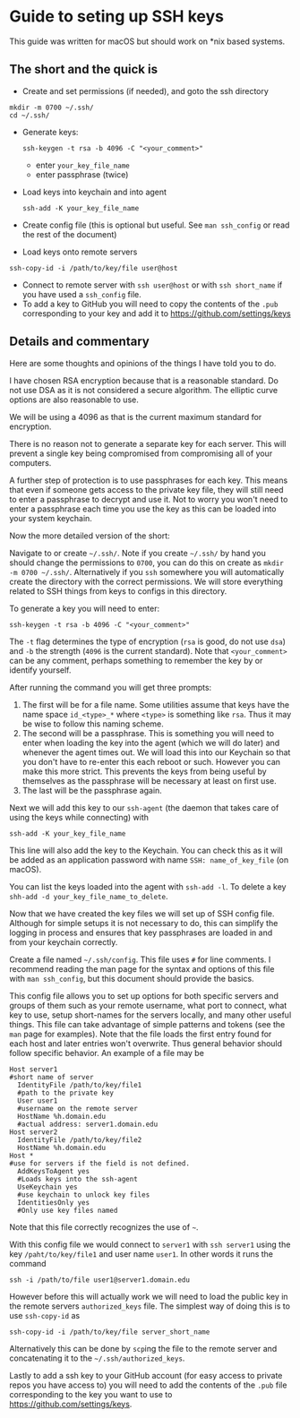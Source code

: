 # Guide to seting up SSH keys
This guide was written for macOS but should work on \*nix based systems.

## The short and the quick is
- Create and set permissions (if needed), and goto the ssh directory
```shell
mkdir -m 0700 ~/.ssh/
cd ~/.ssh/
```
- Generate keys:
  ``` shell
  ssh-keygen -t rsa -b 4096 -C "<your_comment>"
  ```
    - enter `your_key_file_name`
    - enter passphrase (twice)

- Load keys into keychain and into agent
  ```shell
  ssh-add -K your_key_file_name
  ```
- Create config file (this is optional but useful. See `man ssh_config` or read the rest of the document)
- Load keys onto remote servers
```shell
ssh-copy-id -i /path/to/key/file user@host
```
- Connect to remote server with `ssh user@host` or with `ssh short_name` if you have used a `ssh_config` file.
- To add a key to GitHub you will need to copy the contents of the `.pub` corresponding to your key and add it to https://github.com/settings/keys

## Details and commentary

Here are some thoughts and opinions of the things I have told you to do.

I have chosen RSA encryption because that is a reasonable standard. Do not use DSA as it is not considered a secure algorithm. The elliptic curve options are also reasonable to use.

We will be using a 4096 as that is the current maximum standard for encryption.

There is no reason not to generate a separate key for each server. This will prevent a single key being compromised from compromising all of your computers.

A further step of protection is to use passphrases for each key. This means that even if someone gets access to the private key file, they will still need to enter a passphrase to decrypt and use it. Not to worry you won't need to enter a passphrase each time you use the key as this can be loaded into your system keychain.

Now the more detailed version of the short:

Navigate to or create `~/.ssh/`. Note if you create `~/.ssh/` by hand you should change the permissions to `0700`, you can do this on create as `mkdir -m 0700 ~/.ssh/`. Alternatively if you `ssh` somewhere you will automatically create the directory with the correct permissions. We will store everything related to SSH things from keys to configs in this directory.

To generate a key you will need to enter:
```shell
ssh-keygen -t rsa -b 4096 -C "<your_comment>"
```

The `-t` flag determines the type of encryption (`rsa` is good, do not use `dsa`) and `-b` the strength (`4096` is the current standard). Note that `<your_comment>` can be any comment, perhaps something to remember the key by or identify yourself.

After running the command you will get three prompts:
  1. The first will be for a file name. Some utilities assume that keys have the name space `id_<type>_*` where `<type>` is something like `rsa`. Thus it may be wise to follow this naming scheme.
  2. The second will be a passphrase. This is something you will need to enter when loading the key into the agent (which we will do later) and whenever the agent times out. We will load this into our Keychain so that you don't have to re-enter this each reboot or such. However you can make this more strict. This prevents the keys from being useful by themselves as the passphrase will be necessary at least on first use.
  3. The last will be the passphrase again.

Next we will add this key to our `ssh-agent` (the daemon that takes care of using the keys while connecting) with
```shell
ssh-add -K your_key_file_name
```
This line will also add the key to the Keychain. You can check this as it will be added as an application password with name `SSH: name_of_key_file` (on macOS).

You can list the keys loaded into the agent with `ssh-add -l`. To delete a key `shh-add -d your_key_file_name_to_delete`.

Now that we have created the key files we will set up of SSH config file. Although for simple setups it is not necessary to do, this can simplify the logging in process and ensures that key passphrases are loaded in and from your keychain correctly.

Create a file named `~/.ssh/config`. This file uses `#` for line comments. I recommend reading the man page for the syntax and options of this file with `man ssh_config`, but this document should provide the basics.

This config file allows you to set up options for both specific servers and groups of them such as your remote username, what port to connect, what key to use, setup short-names for the servers locally, and  many other useful things. This file can take advantage of simple patterns and tokens (see the `man` page for examples). Note that the file loads the first entry found for each host and later entries won't overwrite. Thus general behavior should follow specific behavior. An example of a file may be
```shell
Host server1
#short name of server
  IdentityFile /path/to/key/file1
  #path to the private key
  User user1
  #username on the remote server
  HostName %h.domain.edu
  #actual address: server1.domain.edu
Host server2
  IdentityFile /path/to/key/file2
  HostName %h.domain.edu
Host *
#use for servers if the field is not defined.
  AddKeysToAgent yes
  #Loads keys into the ssh-agent
  UseKeychain yes
  #use keychain to unlock key files
  IdentitiesOnly yes
  #Only use key files named
```
Note that this file correctly recognizes the use of `~`.

With this config file we would connect to `server1` with `ssh server1` using the key `/paht/to/key/file1` and user name `user1`. In other words it runs the command
```shell
ssh -i /path/to/file user1@server1.domain.edu
```
However before this will actually work we will need to load the public key in the remote servers `authorized_keys` file. The simplest way of doing this is to use `ssh-copy-id` as
```shell
ssh-copy-id -i /path/to/key/file server_short_name
```
Alternatively this can be done by `scp`ing the file to the remote server and concatenating it to the `~/.ssh/authorized_keys`.

Lastly to add a ssh key to your GitHub account (for easy access to private repos you have access to) you will need to add the contents of the `.pub` file corresponding to the key you want to use to https://github.com/settings/keys.
